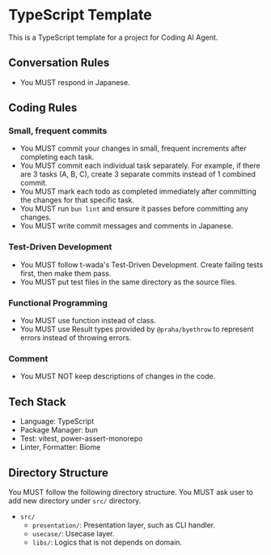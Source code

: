 # TypeScript Template

This is a TypeScript template for a project for Coding AI Agent.

## Conversation Rules

- You MUST respond in Japanese.

## Coding Rules

### Small, frequent commits

- You MUST commit your changes in small, frequent increments after completing each task.
- You MUST commit each individual task separately. For example, if there are 3 tasks (A, B, C), create 3 separate commits instead of 1 combined commit.
- You MUST mark each todo as completed immediately after committing the changes for that specific task.
- You MUST run `bun lint` and ensure it passes before committing any changes.
- You MUST write commit messages and comments in Japanese.

### Test-Driven Development

- You MUST follow t-wada's Test-Driven Development. Create failing tests first, then make them pass.
- You MUST put test files in the same directory as the source files.

### Functional Programming

- You MUST use function instead of class.
- You MUST use Result types provided by `@praha/byethrow` to represent errors instead of throwing errors.

### Comment

- You MUST NOT keep descriptions of changes in the code.

## Tech Stack

- Language: TypeScript
- Package Manager: bun
- Test: vitest, power-assert-monorepo
- Linter, Formatter: Biome

## Directory Structure

You MUST follow the following directory structure. You MUST ask user to add new directory under `src/` directory.

- `src/`
  - `presentation/`: Presentation layer, such as CLI handler.
  - `usecase/`: Usecase layer.
  - `libs/`: Logics that is not depends on domain.
